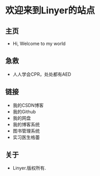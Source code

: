 # 欢迎来到Linyer的站点
## 主页
- Hi, Welcome to my world
## 急救
- 人人学会CPR，处处都有AED
## 链接
- 我的CSDN博客
- 我的Github
- 我的网盘
- 我的博客系统
- 图书管理系统
- 实习医生格蕾
## 关于
- Linyer.版权所有.
